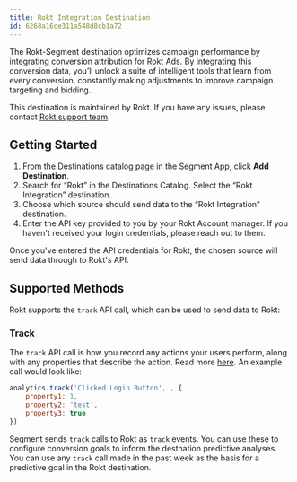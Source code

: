 ```yaml
---
title: Rokt Integration Destination
id: 6268a16ce311a548d8cb1a72
---
```


The Rokt-Segment destination optimizes campaign performance by integrating conversion attribution for Rokt Ads. By integrating this conversion data, you’ll unlock a suite of intelligent tools that learn from every conversion, constantly making adjustments to improve campaign targeting and bidding.

This destination is maintained by Rokt. If you have any issues, please contact [Rokt support team](https://rokt.atlassian.net/servicedesk/customer/portal/20/group/98).

## Getting Started

1. From the Destinations catalog page in the Segment App, click **Add Destination**.
2. Search for “Rokt” in the Destinations Catalog. Select the “Rokt Integration” destination.
3. Choose which source should send data to the “Rokt Integration” destination.
4. Enter the API key provided to you by your Rokt Account manager. If you haven't received your login credentials, please reach out to them.

Once you've entered the API credentials for Rokt, the chosen source will send data through to Rokt's API. 

## Supported Methods

Rokt supports the `track` API call, which can be used to send data to Rokt:


### Track
The `track` API call is how you record any actions your users perform, along with any properties that describe the action. Read more [here](https://segment.com/docs/connections/spec/track/). 
An example call would look like:
```js
analytics.track('Clicked Login Button', , {
    property1: 1,
    property2: 'test',
    property3: true
})
```

Segment sends `track` calls to Rokt as `track` events. You can use these to configure conversion goals to inform the destnation predictive analyses. You can use any `track` call made in the past week as the basis for a predictive goal in the Rokt destination.